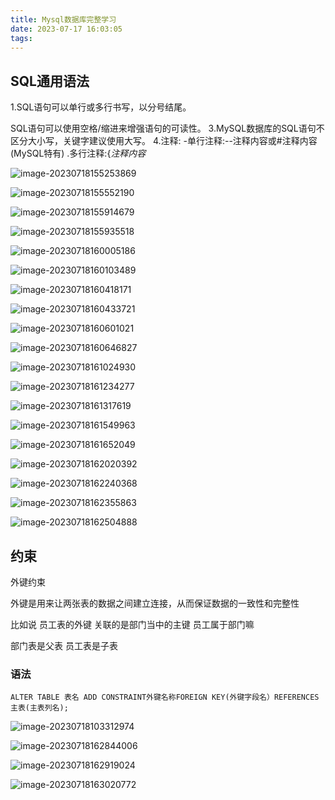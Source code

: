 ```yaml
---
title: Mysql数据库完整学习
date: 2023-07-17 16:03:05
tags:
---
```




## SQL通用语法
1.SQL语句可以单行或多行书写，以分号结尾。

SQL语句可以使用空格/缩进来增强语句的可读性。
3.MySQL数据库的SQL语句不区分大小写，关键字建议使用大写。
4.注释:
-单行注释:--注释内容或#注释内容(MySQL特有)
.多行注释:{*注释内容*

![image-20230718155253869](C:\Users\Administrator\AppData\Roaming\Typora\typora-user-images\image-20230718155253869.png)



![image-20230718155552190](C:\Users\Administrator\AppData\Roaming\Typora\typora-user-images\image-20230718155552190.png)

![image-20230718155914679](C:\Users\Administrator\AppData\Roaming\Typora\typora-user-images\image-20230718155914679.png)

![image-20230718155935518](C:\Users\Administrator\AppData\Roaming\Typora\typora-user-images\image-20230718155935518.png)



![image-20230718160005186](C:\Users\Administrator\AppData\Roaming\Typora\typora-user-images\image-20230718160005186.png)

![image-20230718160103489](C:\Users\Administrator\AppData\Roaming\Typora\typora-user-images\image-20230718160103489.png)



![image-20230718160418171](C:\Users\Administrator\AppData\Roaming\Typora\typora-user-images\image-20230718160418171.png)



![image-20230718160433721](C:\Users\Administrator\AppData\Roaming\Typora\typora-user-images\image-20230718160433721.png)



![image-20230718160601021](C:\Users\Administrator\AppData\Roaming\Typora\typora-user-images\image-20230718160601021.png)



![image-20230718160646827](C:\Users\Administrator\AppData\Roaming\Typora\typora-user-images\image-20230718160646827.png)

![image-20230718161024930](C:\Users\Administrator\AppData\Roaming\Typora\typora-user-images\image-20230718161024930.png)

![image-20230718161234277](C:\Users\Administrator\AppData\Roaming\Typora\typora-user-images\image-20230718161234277.png)



![image-20230718161317619](C:\Users\Administrator\AppData\Roaming\Typora\typora-user-images\image-20230718161317619.png)

![image-20230718161549963](C:\Users\Administrator\AppData\Roaming\Typora\typora-user-images\image-20230718161549963.png)



![image-20230718161652049](C:\Users\Administrator\AppData\Roaming\Typora\typora-user-images\image-20230718161652049.png)



![image-20230718162020392](C:\Users\Administrator\AppData\Roaming\Typora\typora-user-images\image-20230718162020392.png)

![image-20230718162240368](C:\Users\Administrator\AppData\Roaming\Typora\typora-user-images\image-20230718162240368.png)



![image-20230718162355863](C:\Users\Administrator\AppData\Roaming\Typora\typora-user-images\image-20230718162355863.png)



![image-20230718162504888](C:\Users\Administrator\AppData\Roaming\Typora\typora-user-images\image-20230718162504888.png)

## 约束

外键约束

外键是用来让两张表的数据之间建立连接，从而保证数据的一致性和完整性

比如说 员工表的外键 关联的是部门当中的主键    员工属于部门嘛

部门表是父表 员工表是子表

### 语法

```
ALTER TABLE 表名 ADD CONSTRAINT外键名称FOREIGN KEY(外键字段名）REFERENCES主表(主表列名);
```

![image-20230718103312974](C:\Users\Administrator\AppData\Roaming\Typora\typora-user-images\image-20230718103312974.png)

![image-20230718162844006](C:\Users\Administrator\AppData\Roaming\Typora\typora-user-images\image-20230718162844006.png)

![image-20230718162919024](C:\Users\Administrator\AppData\Roaming\Typora\typora-user-images\image-20230718162919024.png)

![image-20230718163020772](C:\Users\Administrator\AppData\Roaming\Typora\typora-user-images\image-20230718163020772.png)
